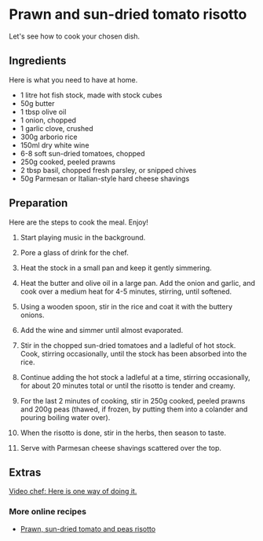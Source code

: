 # Prawn and sun-dried tomato risotto

Let's see how to cook your chosen dish.

## Ingredients

Here is what you need to have at home.

* 1 litre hot fish stock, made with stock cubes
* 50g butter
* 1 tbsp olive oil
* 1 onion, chopped
* 1 garlic clove, crushed
* 300g arborio rice
* 150ml dry white wine
* 6-8 soft sun-dried tomatoes, chopped
* 250g cooked, peeled prawns
* 2 tbsp basil, chopped fresh parsley, or snipped chives
* 50g Parmesan or Italian-style hard cheese shavings

## Preparation

Here are the steps to cook the meal. Enjoy!

1. Start playing music in the background.
2. Pore a glass of drink for the chef.

1. Heat the stock in a small pan and keep it gently simmering. 
2. Heat the butter and olive oil in a large pan. Add the onion and garlic, and cook over a medium heat for 4-5 minutes, stirring, until softened.
3. Using a wooden spoon, stir in the rice and coat it with the buttery onions. 
4. Add the wine and simmer until almost evaporated.
5. Stir in the chopped sun-dried tomatoes and a ladleful of hot stock. Cook, stirring occasionally, until the stock has been absorbed into the rice.
6. Continue adding the hot stock a ladleful at a time, stirring occasionally, for about 20 minutes total or until the risotto is tender and creamy. 
7. For the last 2 minutes of cooking, stir in 250g cooked, peeled prawns and 200g peas (thawed, if frozen, by putting them into a colander and pouring boiling water over). 
8. When the risotto is done, stir in the herbs, then season to taste. 
9. Serve with Parmesan cheese shavings scattered over the top.

## Extras

[Video chef: Here is one way of doing it.](https://www.youtube.com/watch?v=B_xcPz2-oL0)

### More online recipes

* [Prawn, sun-dried tomato and peas risotto](http://allrecipes.co.uk/recipe/5805/prawn--sun-dried-tomatoes-and-pea-risotto.aspx)